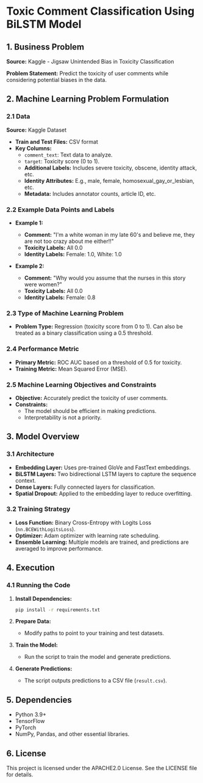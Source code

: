 # Toxic Comment Classification Using BiLSTM Model

## 1. Business Problem

**Source:** Kaggle - Jigsaw Unintended Bias in Toxicity Classification

**Problem Statement:** Predict the toxicity of user comments while considering potential biases in the data.

## 2. Machine Learning Problem Formulation

### 2.1 Data

**Source:** Kaggle Dataset

- **Train and Test Files:** CSV format
- **Key Columns:**
  - `comment_text`: Text data to analyze.
  - `target`: Toxicity score (0 to 1).
  - **Additional Labels:** Includes severe toxicity, obscene, identity attack, etc.
  - **Identity Attributes:** E.g., male, female, homosexual_gay_or_lesbian, etc.
  - **Metadata:** Includes annotator counts, article ID, etc.

### 2.2 Example Data Points and Labels

- **Example 1:**
  - **Comment:** "I'm a white woman in my late 60's and believe me, they are not too crazy about me either!!"
  - **Toxicity Labels:** All 0.0
  - **Identity Labels:** Female: 1.0, White: 1.0

- **Example 2:**
  - **Comment:** "Why would you assume that the nurses in this story were women?"
  - **Toxicity Labels:** All 0.0
  - **Identity Labels:** Female: 0.8

### 2.3 Type of Machine Learning Problem

- **Problem Type:** Regression (toxicity score from 0 to 1). Can also be treated as a binary classification using a 0.5 threshold.

### 2.4 Performance Metric

- **Primary Metric:** ROC AUC based on a threshold of 0.5 for toxicity.
- **Training Metric:** Mean Squared Error (MSE).

### 2.5 Machine Learning Objectives and Constraints

- **Objective:** Accurately predict the toxicity of user comments.
- **Constraints:**
  - The model should be efficient in making predictions.
  - Interpretability is not a priority.

## 3. Model Overview

### 3.1 Architecture

- **Embedding Layer:** Uses pre-trained GloVe and FastText embeddings.
- **BiLSTM Layers:** Two bidirectional LSTM layers to capture the sequence context.
- **Dense Layers:** Fully connected layers for classification.
- **Spatial Dropout:** Applied to the embedding layer to reduce overfitting.

### 3.2 Training Strategy

- **Loss Function:** Binary Cross-Entropy with Logits Loss (`nn.BCEWithLogitsLoss`).
- **Optimizer:** Adam optimizer with learning rate scheduling.
- **Ensemble Learning:** Multiple models are trained, and predictions are averaged to improve performance.

## 4. Execution

### 4.1 Running the Code

1. **Install Dependencies:**
   ```bash
   pip install -r requirements.txt
   ```

2. **Prepare Data:**
   - Modify paths to point to your training and test datasets.

3. **Train the Model:**
   - Run the script to train the model and generate predictions.

4. **Generate Predictions:**
   - The script outputs predictions to a CSV file (`result.csv`).

## 5. Dependencies

- Python 3.9+
- TensorFlow
- PyTorch
- NumPy, Pandas, and other essential libraries.

## 6. License

This project is licensed under the APACHE2.0 License. See the LICENSE file for details.
